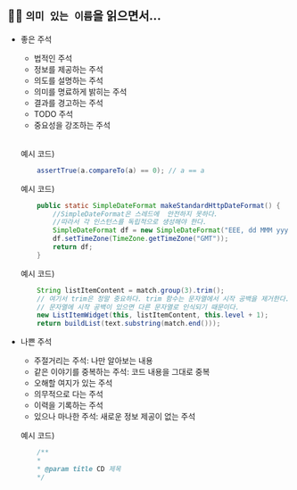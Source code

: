 ## 🐱‍🏍 `의미 있는 이름`을 읽으면서...

* 좋은 주석
    - 법적인 주석
    - 정보를 제공하는 주석
    - 의도를 설명하는 주석
    - 의미를 명료하게 밝히는 주석
    - 결과를 경고하는 주석
    - TODO 주석
    - 중요성을 강조하는 주석
    
    <br>
      
    예시 코드)
    ```java
        assertTrue(a.compareTo(a) == 0); // a == a
    ```

    예시 코드)
    ```java
        public static SimpleDateFormat makeStandardHttpDateFormat() {
            //SimpleDateFormat은 스레드에  안전하지 못하다.
            //따라서 각 인스턴스를 독립적으로 생성해야 한다.
            SimpleDateFormat df = new SimpleDateFormat("EEE, dd MMM yyyy HH:mm:ss z");
            df.setTimeZone(TimeZone.getTimeZone("GMT"));
            return df;
        } 
    ```  
  
    예시 코드)
    ```java
        String listItemContent = match.group(3).trim();
        // 여기서 trim은 정말 중요하다. trim 함수는 문자열에서 시작 공백을 제거한다.
        // 문자열에 시작 공백이 있으면 다른 문자열로 인식되기 때문이다.
        new ListItemWidget(this, listItemContent, this.level + 1);
        return buildList(text.substring(match.end()));
    ```
  
  
 * 나쁜 주석
    - 주절거리는 주석: 나만 알아보는 내용
    - 같은 이야기를 중복하는 주석: 코드 내용을 그대로 중복
    - 오해할 여지가 있는 주석
    - 의무적으로 다는 주석
    - 이력을 기록하는 주석
    - 있으나 마나한 주석: 새로운 정보 제공이 없는 주석
    
    예시 코드)
    ```java
        /**
        * 
        * @param title CD 제목
        */
    ```